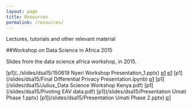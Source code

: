 ```yaml
---
layout: page
title: Resources
permalink: /resources/
---
```


Lectures, tutorials and other relevant material

##Workshop on Data Science in Africa 2015

Slides from the data science africa workshop, in 2015.

[p1](../slides/dsa15/150619 Nyeri Workshop Presentation_1.pptx)
[p1](/slides/dsa15/Ciira_TraditionalMedicine.pdf)
[p1](/slides/dsa15/DeKUT-DataScience-Workshop-Ernest-2015.pdf)
[p1](/slides/dsa15/Final Differential Privacy Presentation.ipynb)
[p1](/slides/dsa15/HDX_DeKUT_presentation.pptx)
[p1](/slides/dsa15/Julius_Data Science Workshop Kenya.pdf)
[p1](/slides/dsa15/Pivoting EAV data.pdf)
[p1](/slides/dsa15/Presentation Umati Phase 1.pptx)
[p1](/slides/dsa15/Presentation Umati Phase 2.pptx)
[p1](/slides/dsa15/.~lock.HDX_DeKUT_presentation.pptx)
